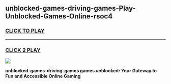 
## unblocked-games-driving-games-Play-Unblocked-Games-Online-rsoc4
<h3>
<a href="https://premium76.site?title=unblocked-games-driving-games&ref=25A">CLICK TO PLAY</a></h3>
<hr>

<h3>
<a href="https://premium76.site?title=unblocked-games-driving-games&ref=25A">CLICK 2 PLAY</a>
  
</h3>

<a href="https://premium76.site?title=unblocked-games-driving-games&ref=25A"><img src="https://clearcache.store/games.png"></a>


**unblocked-games-driving-games games unblocked: Your Gateway to Fun and Accessible Online Gaming**
